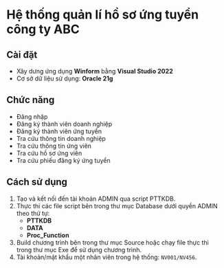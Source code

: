 # Hệ thống quản lí hồ sơ ứng tuyển công ty ABC

## Cài đặt
- Xây dưng ứng dụng **Winform** bằng **Visual Studio 2022**
- Cơ sở dữ liệu sử dụng: **Oracle 21g**

## Chức năng
- Đăng nhập
- Đăng ký thành viên doanh nghiệp
- Đăng ký thành viên ứng tuyển
- Tra cứu thông tin doanh nghiệp
- Tra cứu thông tin ứng viên
- Tra cứu hồ sơ ứng viên
- Tra cứu phiếu đăng ký ứng tuyển

## Cách sử dụng
1. Tạo và kết nối đến tài khoản ADMIN qua script PTTKDB.
2. Thực thi các file script bên trong thư mục Database dưới quyền ADMIN theo thứ tự:
   - **PTTKDB**
   - **DATA**
   - **Proc_Function**
3. Build chương trình bên trong thư mục Source hoặc chạy file thực thi trong thư mục Exe để sử dụng chương trình.
4. Tài khoản/mật khẩu một nhân viên trong hệ thống: `NV001/NV456`.
